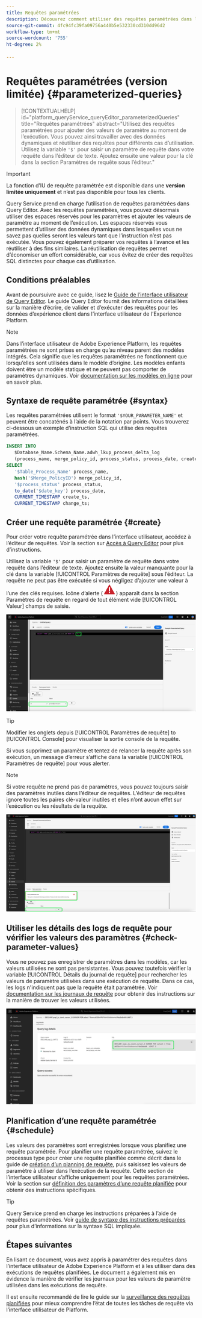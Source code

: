 ```yaml
---
title: Requêtes paramétrées
description: Découvrez comment utiliser des requêtes paramétrées dans l’interface utilisateur de Adobe Experience Platform.
source-git-commit: 4fc94fc39fa09756a440b5e532330cd310dd96d2
workflow-type: tm+mt
source-wordcount: '755'
ht-degree: 2%

---
```


# Requêtes paramétrées (version limitée) {#parameterized-queries}

>[!CONTEXTUALHELP]
>id="platform_queryService_queryEditor_parameterizedQueries"
>title="Requêtes paramétrées"
>abstract="Utilisez des requêtes paramétrées pour ajouter des valeurs de paramètre au moment de l’exécution. Vous pouvez ainsi travailler avec des données dynamiques et réutiliser des requêtes pour différents cas d’utilisation. Utilisez la variable `'$'` pour saisir un paramètre de requête dans votre requête dans l’éditeur de texte. Ajoutez ensuite une valeur pour la clé dans la section Paramètres de requête sous l’éditeur."

>[!IMPORTANT]
>
>La fonction d’IU de requête paramétrée est disponible dans une **version limitée uniquement** et n’est pas disponible pour tous les clients.

Query Service prend en charge l’utilisation de requêtes paramétrées dans Query Editor. Avec les requêtes paramétrées, vous pouvez désormais utiliser des espaces réservés pour les paramètres et ajouter les valeurs de paramètre au moment de l’exécution. Les espaces réservés vous permettent d’utiliser des données dynamiques dans lesquelles vous ne savez pas quelles seront les valeurs tant que l’instruction n’est pas exécutée. Vous pouvez également préparer vos requêtes à l’avance et les réutiliser à des fins similaires. La réutilisation de requêtes permet d’économiser un effort considérable, car vous évitez de créer des requêtes SQL distinctes pour chaque cas d’utilisation.

## Conditions préalables

Avant de poursuivre avec ce guide, lisez le [Guide de l’interface utilisateur de Query Editor](./user-guide.md). Le guide Query Editor fournit des informations détaillées sur la manière d’écrire, de valider et d’exécuter des requêtes pour les données d’expérience client dans l’interface utilisateur de l’Experience Platform.

>[!NOTE]
>
>Dans l’interface utilisateur de Adobe Experience Platform, les requêtes paramétrées ne sont prises en charge qu’au niveau parent des modèles intégrés. Cela signifie que les requêtes paramétrées ne fonctionnent que lorsqu’elles sont utilisées dans le modèle d’origine. Les modèles enfants doivent être un modèle statique et ne peuvent pas comporter de paramètres dynamiques. Voir [documentation sur les modèles en ligne](../essential-concepts/inline-templates.md) pour en savoir plus.

## Syntaxe de requête paramétrée {#syntax}

Les requêtes paramétrées utilisent le format `'$YOUR_PARAMETER_NAME'` et peuvent être concaténés à l’aide de la notation par points. Vous trouverez ci-dessous un exemple d’instruction SQL qui utilise des requêtes paramétrées.

```sql
INSERT INTO
   $Database_Name.Schema_Name.adwh_lkup_process_delta_log
   (process_name, merge_policy_id, process_status, process_date, create_ts, change_ts)
SELECT
   '$Table_Process_Name' process_name,
   hash('$Merge_PolicyID') merge_policy_id,
   '$process_status' process_status,
   to_date('$date_key') process_date,
   CURRENT_TIMESTAMP create_ts,
   CURRENT_TIMESTAMP change_ts;
```

## Créer une requête paramétrée {#create}

Pour créer votre requête paramétrée dans l’interface utilisateur, accédez à l’éditeur de requêtes. Voir la section sur [Accès à Query Editor](./user-guide.md#accessing-query-editor) pour plus d’instructions.

Utilisez la variable `'$'` pour saisir un paramètre de requête dans votre requête dans l’éditeur de texte. Ajoutez ensuite la valeur manquante pour la clé dans la variable [!UICONTROL Paramètres de requête] sous l’éditeur. La requête ne peut pas être exécutée si vous négligez d’ajouter une valeur à l’une des clés requises. Icône d’alerte (![Icône d’alerte.](../images/ui/parameterized-queries/alert-icon.png)) apparaît dans la section Paramètres de requête en regard de tout élément vide [!UICONTROL Valeur] champs de saisie.

![L’éditeur de requêtes avec une requête paramétrée est mis en surbrillance et la section Paramètres de requête est mise en surbrillance.](../images/ui/parameterized-queries/parameterized-query.png)

>[!TIP]
>
>Modifier les onglets depuis [!UICONTROL Paramètres de requête] to [!UICONTROL Console] pour visualiser la sortie console de la requête.

Si vous supprimez un paramètre et tentez de relancer la requête après son exécution, un message d’erreur s’affiche dans la variable [!UICONTROL Paramètres de requête] pour vous alerter.

>[!NOTE]
>
>Si votre requête ne prend pas de paramètres, vous pouvez toujours saisir des paramètres inutiles dans l’éditeur de requêtes. L’éditeur de requêtes ignore toutes les paires clé-valeur inutiles et elles n’ont aucun effet sur l’exécution ou les résultats de la requête.

![L’éditeur de requêtes avec un champ de valeur vide et l’erreur des paramètres de requête mise en surbrillance.](../images/ui/parameterized-queries/query-parameter-error.png)

## Utiliser les détails des logs de requête pour vérifier les valeurs des paramètres {#check-parameter-values}

Vous ne pouvez pas enregistrer de paramètres dans les modèles, car les valeurs utilisées ne sont pas persistantes. Vous pouvez toutefois vérifier la variable [!UICONTROL Détails du journal de requête] pour rechercher les valeurs de paramètre utilisées dans une exécution de requête. Dans ce cas, les logs n&#39;indiquent pas que la requête était paramétrée. Voir [documentation sur les journaux de requête](./query-logs.md) pour obtenir des instructions sur la manière de trouver les valeurs utilisées.

![La vue des logs de requête avec le SQL d’une requête paramétrée mise en surbrillance dans la section détails.](../images/ui/parameterized-queries/parameterized-query-logs.png)

<!-- improve screenshot above ^ I am waiting for a scheduled run to complete -->

## Planification d’une requête paramétrée {#schedule}

Les valeurs des paramètres sont enregistrées lorsque vous planifiez une requête paramétrée. Pour planifier une requête paramétrée, suivez le processus type pour créer une requête planifiée comme décrit dans le guide de [création d’un planning de requête](./query-schedules.md#create-schedule), puis saisissez les valeurs de paramètre à utiliser dans l’exécution de la requête. Cette section de l’interface utilisateur s’affiche uniquement pour les requêtes paramétrées. Voir la section sur [définition des paramètres d’une requête planifiée](./query-schedules.md#set-parameters) pour obtenir des instructions spécifiques.

>[!TIP]
>
>Query Service prend en charge les instructions préparées à l’aide de requêtes paramétrées. Voir [guide de syntaxe des instructions préparées](../sql/prepared-statements.md) pour plus d’informations sur la syntaxe SQL impliquée.

## Étapes suivantes

En lisant ce document, vous avez appris à paramétrer des requêtes dans l’interface utilisateur de Adobe Experience Platform et à les utiliser dans des exécutions de requêtes planifiées. Le document a également mis en évidence la manière de vérifier les journaux pour les valeurs de paramètre utilisées dans les exécutions de requête.

Il est ensuite recommandé de lire le guide sur la [surveillance des requêtes planifiées](./monitor-queries.md) pour mieux comprendre l’état de toutes les tâches de requête via l’interface utilisateur de Platform.
